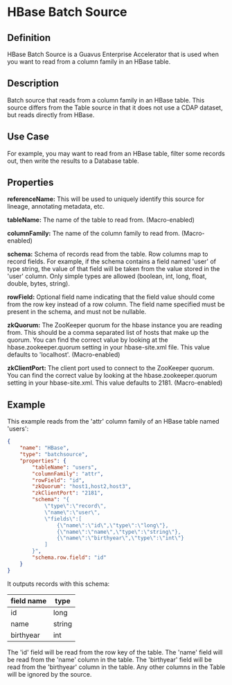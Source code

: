 # HBase Batch Source

## Definition

HBase Batch Source is a Guavus Enterprise Accelerator that is used when you want to read from a column family in an HBase table.

Description
-----------

Batch source that reads from a column family in an HBase table. This source differs from the Table source in that it does not use a CDAP dataset, but reads directly from HBase.

Use Case
--------

For example, you may want to read from an HBase table, filter some records out,
then write the results to a Database table. 

Properties
----------

**referenceName:** This will be used to uniquely identify this source for lineage, annotating metadata, etc.

**tableName:** The name of the table to read from. (Macro-enabled)

**columnFamily:** The name of the column family to read from. (Macro-enabled)

**schema:** Schema of records read from the table. Row columns map to record
fields. For example, if the schema contains a field named 'user' of type string, the value
of that field will be taken from the value stored in the 'user' column. Only simple types
are allowed (boolean, int, long, float, double, bytes, string).

**rowField:** Optional field name indicating that the field value should
come from the row key instead of a row column. The field name specified must be present in
the schema, and must not be nullable.

**zkQuorum:** The ZooKeeper quorum for the hbase instance you are reading from. This should
be a comma separated list of hosts that make up the quorum. You can find the correct value
by looking at the hbase.zookeeper.quorum setting in your hbase-site.xml file. This value
defaults to 'localhost'. (Macro-enabled)

**zkClientPort:** The client port used to connect to the ZooKeeper quorum.
You can find the correct value by looking at the hbase.zookeeper.quorum setting in your hbase-site.xml.
This value defaults to 2181. (Macro-enabled)

Example
-------

This example reads from the 'attr' column family of an HBase table named 'users':

```json
{
    "name": "HBase",
    "type": "batchsource",
    "properties": {
        "tableName": "users",
        "columnFamily": "attr",
        "rowField": "id",
        "zkQuorum": "host1,host2,host3",
        "zkClientPort": "2181",
        "schema": "{
            \"type\":\"record\",
            \"name\":\"user\",
            \"fields\":[
                {\"name\":\"id\",\"type\":\"long\"},
                {\"name\":\"name\",\"type\":\"string\"},
                {\"name\":\"birthyear\",\"type\":\"int\"}
            ]
        }",
        "schema.row.field": "id"
    }
}
```

It outputs records with this schema:

| field name | type   |
| ---------- | ------ |
| id         | long   |
| name       | string |
| birthyear  | int    |

The 'id' field will be read from the row key of the table. The 'name' field will be read from the
'name' column in the table. The 'birthyear' field will be read from the 'birthyear' column in the
table. Any other columns in the Table will be ignored by the source.
